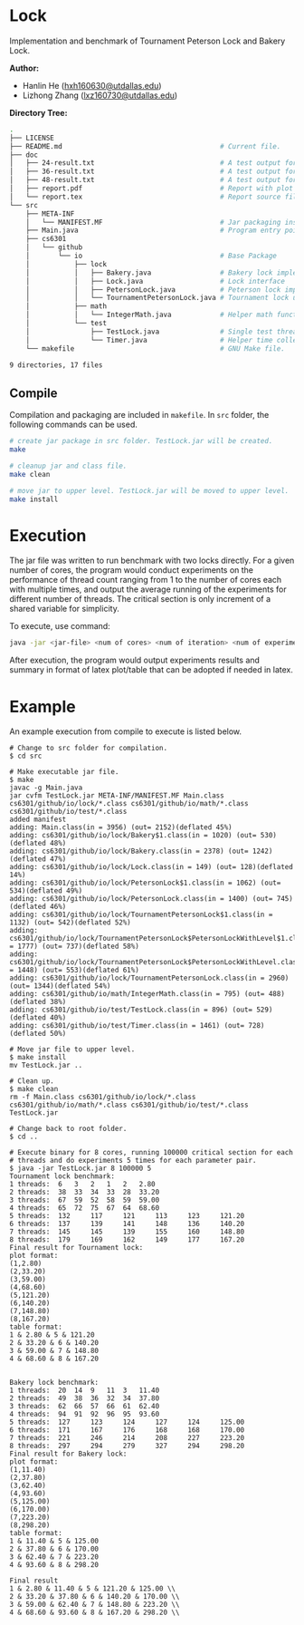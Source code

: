 # Lock

Implementation and benchmark of Tournament Peterson Lock and Bakery Lock.

__Author:__

- Hanlin He (hxh160630@utdallas.edu)
- Lizhong Zhang (lxz160730@utdallas.edu)

__Directory Tree:__

```bash
.
├── LICENSE
├── README.md                                       # Current file.
├── doc
│   ├── 24-result.txt                               # A test output for 24 cores.
│   ├── 36-result.txt                               # A test output for 36 cores.
│   ├── 48-result.txt                               # A test output for 48 cores.
│   ├── report.pdf                                  # Report with plot analysis of the results.
│   └── report.tex                                  # Report source file.
└── src
    ├── META-INF
    │   └── MANIFEST.MF                             # Jar packaging instruction.
    ├── Main.java                                   # Program entry point, with test instruction.
    ├── cs6301
    │   └── github
    │       └── io                                  # Base Package
    │           ├── lock
    │           │   ├── Bakery.java                 # Bakery lock implementation
    │           │   ├── Lock.java                   # Lock interface
    │           │   ├── PetersonLock.java           # Peterson lock implementation.
    │           │   └── TournamentPetersonLock.java # Tournament lock using Peterson lock implementation.
    │           ├── math
    │           │   └── IntegerMath.java            # Helper math function to compute log2
    │           └── test
    │               ├── TestLock.java               # Single test thread experiment definition.
    │               └── Timer.java                  # Helper time collection class.
    └── makefile                                    # GNU Make file.

9 directories, 17 files
```

## Compile

Compilation and packaging are included in `makefile`. In `src` folder, the
following commands can be used.

```bash
# create jar package in src folder. TestLock.jar will be created.
make

# cleanup jar and class file.
make clean

# move jar to upper level. TestLock.jar will be moved to upper level.
make install
```

# Execution

The jar file was written to run benchmark with two locks directly. For a given
number of cores, the program would conduct experiments on the performance of
thread count ranging from 1 to the number of cores each with multiple times,
and output the average running of the experiments for different number of
threads. The critical section is only increment of a shared variable for
simplicity.

To execute, use command:

```bash
java -jar <jar-file> <num of cores> <num of iteration> <num of experiment>
```

After execution, the program would output experiments results and summary in
format of latex plot/table that can be adopted if needed in latex.

# Example

An example execution from compile to execute is listed below.

    # Change to src folder for compilation.
    $ cd src

    # Make executable jar file.
    $ make
    javac -g Main.java
    jar cvfm TestLock.jar META-INF/MANIFEST.MF Main.class cs6301/github/io/lock/*.class cs6301/github/io/math/*.class cs6301/github/io/test/*.class
    added manifest
    adding: Main.class(in = 3956) (out= 2152)(deflated 45%)
    adding: cs6301/github/io/lock/Bakery$1.class(in = 1020) (out= 530)(deflated 48%)
    adding: cs6301/github/io/lock/Bakery.class(in = 2378) (out= 1242)(deflated 47%)
    adding: cs6301/github/io/lock/Lock.class(in = 149) (out= 128)(deflated 14%)
    adding: cs6301/github/io/lock/PetersonLock$1.class(in = 1062) (out= 534)(deflated 49%)
    adding: cs6301/github/io/lock/PetersonLock.class(in = 1400) (out= 745)(deflated 46%)
    adding: cs6301/github/io/lock/TournamentPetersonLock$1.class(in = 1132) (out= 542)(deflated 52%)
    adding: cs6301/github/io/lock/TournamentPetersonLock$PetersonLockWithLevel$1.class(in = 1777) (out= 737)(deflated 58%)
    adding: cs6301/github/io/lock/TournamentPetersonLock$PetersonLockWithLevel.class(in = 1448) (out= 553)(deflated 61%)
    adding: cs6301/github/io/lock/TournamentPetersonLock.class(in = 2960) (out= 1344)(deflated 54%)
    adding: cs6301/github/io/math/IntegerMath.class(in = 795) (out= 488)(deflated 38%)
    adding: cs6301/github/io/test/TestLock.class(in = 896) (out= 529)(deflated 40%)
    adding: cs6301/github/io/test/Timer.class(in = 1461) (out= 728)(deflated 50%)

    # Move jar file to upper level.
    $ make install
    mv TestLock.jar ..

    # Clean up.
    $ make clean
    rm -f Main.class cs6301/github/io/lock/*.class cs6301/github/io/math/*.class cs6301/github/io/test/*.class TestLock.jar

    # Change back to root folder.
    $ cd ..

    # Execute binary for 8 cores, running 100000 critical section for each
    # threads and do experiments 5 times for each parameter pair.
    $ java -jar TestLock.jar 8 100000 5
    Tournament lock benchmark:
    1 threads:	6 	3 	2 	1 	2 	2.80
    2 threads:	38 	33 	34 	33 	28 	33.20
    3 threads:	67 	59 	52 	58 	59 	59.00
    4 threads:	65 	72 	75 	67 	64 	68.60
    5 threads:	132 	117 	121 	113 	123 	121.20
    6 threads:	137 	139 	141 	148 	136 	140.20
    7 threads:	145 	145 	139 	155 	160 	148.80
    8 threads:	179 	169 	162 	149 	177 	167.20
    Final result for Tournament lock:
    plot format:
    (1,2.80)
    (2,33.20)
    (3,59.00)
    (4,68.60)
    (5,121.20)
    (6,140.20)
    (7,148.80)
    (8,167.20)
    table format:
    1 & 2.80 & 5 & 121.20
    2 & 33.20 & 6 & 140.20
    3 & 59.00 & 7 & 148.80
    4 & 68.60 & 8 & 167.20


    Bakery lock benchmark:
    1 threads:	20 	14 	9 	11 	3 	11.40
    2 threads:	49 	38 	36 	32 	34 	37.80
    3 threads:	62 	66 	57 	66 	61 	62.40
    4 threads:	94 	91 	92 	96 	95 	93.60
    5 threads:	127 	123 	124 	127 	124 	125.00
    6 threads:	171 	167 	176 	168 	168 	170.00
    7 threads:	221 	246 	214 	208 	227 	223.20
    8 threads:	297 	294 	279 	327 	294 	298.20
    Final result for Bakery lock:
    plot format:
    (1,11.40)
    (2,37.80)
    (3,62.40)
    (4,93.60)
    (5,125.00)
    (6,170.00)
    (7,223.20)
    (8,298.20)
    table format:
    1 & 11.40 & 5 & 125.00
    2 & 37.80 & 6 & 170.00
    3 & 62.40 & 7 & 223.20
    4 & 93.60 & 8 & 298.20

    Final result
    1 & 2.80 & 11.40 & 5 & 121.20 & 125.00 \\
    2 & 33.20 & 37.80 & 6 & 140.20 & 170.00 \\
    3 & 59.00 & 62.40 & 7 & 148.80 & 223.20 \\
    4 & 68.60 & 93.60 & 8 & 167.20 & 298.20 \\
